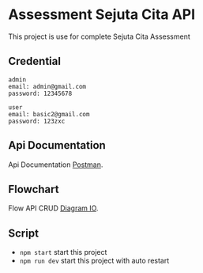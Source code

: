 # Assessment Sejuta Cita API
This project is use for complete Sejuta Cita Assessment

## Credential
```
admin
email: admin@gmail.com
password: 12345678

user
email: basic2@gmail.com
password: 123zxc
```

## Api Documentation
Api Documentation [Postman](https://documenter.getpostman.com/view/13000455/UyrEhaQj).
## Flowchart
Flow API CRUD [Diagram IO](https://drive.google.com/file/d/1dDv9ZfU8ZXUSyv6mfrfQXLYTIs20CURN/view?usp=sharing).

## Script
- `npm start` start this project
- `npm run dev` start this project with auto restart